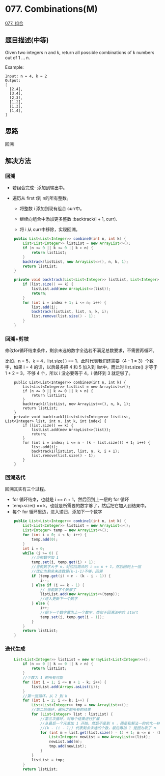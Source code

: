 # 077. Combinations(M)
[077. 组合](https://leetcode-cn.com/problems/combinations/)


## 题目描述(中等)

Given two integers n and k, return all possible combinations of k numbers out of 1 ... n.

Example:
```
Input: n = 4, k = 2
Output:
[
  [2,4],
  [3,4],
  [2,3],
  [1,2],
  [1,3],
  [1,4],
]
```

## 思路

回溯

## 解决方法


### 回溯

- 若组合完成- 添加到输出中。

- 遍历从 first t到 n的所有整数。

    - 将整数 i 添加到现有组合 curr中。

    - 继续向组合中添加更多整数 :backtrack(i + 1, curr).

    - 将 i 从 curr中移除，实现回溯。



```java
    public List<List<Integer>> combine0(int n, int k) {
        List<List<Integer>> listList = new ArrayList<>();
        if (n <= 0 || k <= 0 || k > n) {
            return listList;
        }
        backtrack(listList, new ArrayList<>(), n, k, 1);
        return listList;
    }

    private void backtrack(List<List<Integer>> listList, List<Integer> list, int n, int k, int index) {
        if (list.size() == k) {
            listList.add(new ArrayList<>(list));
            return;
        }
        for (int i = index + 1; i <= n; i++) {
            list.add(i);
            backtrack(listList, list, n, k, i);
            list.remove(list.size() - 1);
        }
    }
```

### 回溯+剪枝

修改for循环结束条件，剩余未选的数字全选若不满足总数要求，不需要再循环。

比如，n = 5，k = 4，list.size( ) == 1，此时代表我们还需要（4 - 1 = 3）个数字，如果 i = 4 的话，以后最多把 4 和 5 加入到 list中，而此时 list.size() 才等于 1 + 2 = 3，不够 4 个，所以 i 没必要等于 4，i 循环到 3 就足够了。

```
    public List<List<Integer>> combine0(int n, int k) {
        List<List<Integer>> listList = new ArrayList<>();
        if (n <= 0 || k <= 0 || k > n) {
            return listList;
        }
        backtrack1(listList, new ArrayList<>(), n, k, 1);
        return listList;
    }
    private void backtrack1(List<List<Integer>> listList, List<Integer> list, int n, int k, int index) {
        if (list.size() == k) {
            listList.add(new ArrayList<>(list));
            return;
        }
        for (int i = index; i <= n - (k - list.size()) + 1; i++) {
            list.add(i);
            backtrack1(listList, list, n, k, i + 1);
            list.remove(list.size() - 1);
        }
    }
```




### 回溯迭代

回溯其实有三个过程。

- for 循环结束，也就是 i == n + 1，然后回到上一层的 for 循环
- temp.size() == k，也就是所需要的数字够了，然后把它加入到结果中。
- 每个 for 循环里边，进入递归，添加下一个数字


```java
    public List<List<Integer>> combine1(int n, int k) {
        List<List<Integer>> listList = new ArrayList<>();
        List<Integer> temp = new ArrayList<>();
        for (int i = 0; i < k; i++) {
            temp.add(0);
        }
        int i = 0;
        while (i >= 0) {
            //当前数字加 1
            temp.set(i, temp.get(i) + 1);
            //当前数字大于 n，对应回溯法的 i == n + 1，然后回到上一层
            //优化为剩余未选数量(k-i-1)不够，回溯
            if (temp.get(i) > n - (k - i - 1)) {
                i--;
            } else if (i == k - 1) {
                // 当前数字个数够了
                listList.add(new ArrayList<>(temp));
                //进入更新下一个数字
            } else {
                i++;
                //把下一个数字置为上一个数字，类似于回溯法中的 start
                temp.set(i, temp.get(i - 1));
            }
        }
        return listList;
    }
```

### 迭代生成

```java
    List<List<Integer>> listList = new ArrayList<List<Integer>>();
        if (n == 0 || k == 0 || k > n) {
            return listList;
        }
        //个数为 1 的所有可能
        for (int i = 1; i <= n + 1 - k; i++) {
            listList.add(Arrays.asList(i));
        }
        //第一层循环，从 2 到 k
        for (int i = 2; i <= k; i++) {
            List<List<Integer>> tmp = new ArrayList<>();
            //第二层循环，遍历之前所有的结果
            for (List<Integer> list : listList) {
                //第三次循环，对每个结果进行扩展
                //从最后一个元素加 1 开始，然后不是到 n ，而是和解法一的优化一样
                //(k - (i - 1)) 代表剩余未选的个数，最后再加 1 是因为取了 n
                for (int m = list.get(list.size() - 1) + 1; m <= n - (k - (i - 1)) + 1; m++) {
                    List<Integer> newList = new ArrayList<>(list);
                    newList.add(m);
                    tmp.add(newList);
                }
            }
            listList = tmp;
        }
        return listList;
```

